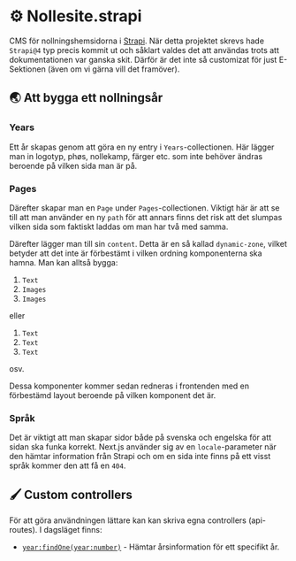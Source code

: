 # ⚙️ Nollesite.strapi

CMS för nollningshemsidorna i [Strapi](https://strapi.io).
När detta projektet skrevs hade `Strapi@4` typ precis kommit ut och såklart valdes det att användas trots att dokumentationen var ganska skit. Därför är det inte så customizat för just E-Sektionen (även om vi gärna vill det framöver).

## 🌏 Att bygga ett nollningsår

### Years

Ett år skapas genom att göra en ny entry i `Years`-collectionen. Här lägger man in logotyp, phøs, nollekamp, färger etc. som inte behöver ändras beroende på vilken sida man är på.

### Pages

Därefter skapar man en `Page` under `Pages`-collectionen. Viktigt här är att se till att man använder en ny `path` för att annars finns det risk att det slumpas vilken sida som faktiskt laddas om man har två med samma.

Därefter lägger man till sin `content`. Detta är en så kallad `dynamic-zone`, vilket betyder att det inte är förbestämt i vilken ordning komponenterna ska hamna. Man kan alltså bygga:

1. `Text`
2. `Images`
3. `Images`

eller

1. `Text`
2. `Text`
3. `Text`

osv.

Dessa komponenter kommer sedan redneras i frontenden med en förbestämd layout beroende på vilken komponent det är.

### Språk

Det är viktigt att man skapar sidor både på svenska och engelska för att sidan ska funka korrekt. Next.js använder sig av en `locale`-parameter när den hämtar information från Strapi och om en sida inte finns på ett visst språk kommer den att få en `404`.

## 🖌 Custom controllers

För att göra användningen lättare kan kan skriva egna controllers (api-routes). I dagsläget finns:

- [`year:findOne(year:number)`](src/api/year/controllers/year.js) - Hämtar årsinformation för ett specifikt år.
